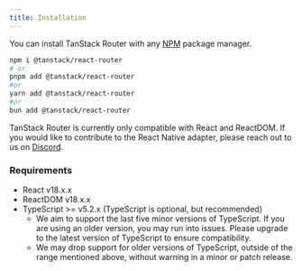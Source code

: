 ```yaml
---
title: Installation
---
```


You can install TanStack Router with any [NPM](https://npmjs.com) package manager.

```bash
npm i @tanstack/react-router
# or
pnpm add @tanstack/react-router
#or
yarn add @tanstack/react-router
#or
bun add @tanstack/react-router
```

TanStack Router is currently only compatible with React and ReactDOM. If you would like to contribute to the React Native adapter, please reach out to us on [Discord](https://tlinz.com/discord).

### Requirements

- React v18.x.x
- ReactDOM v18.x.x
- TypeScript >= v5.2.x (TypeScript is optional, but recommended)
  - We aim to support the last five minor versions of TypeScript. If you are using an older version, you may run into issues. Please upgrade to the latest version of TypeScript to ensure compatibility.
  - We may drop support for older versions of TypeScript, outside of the range mentioned above, without warning in a minor or patch release.
